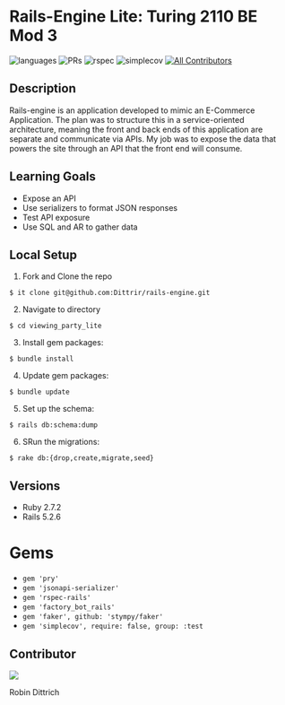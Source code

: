# Rails-Engine Lite: Turing 2110 BE Mod 3
![languages](https://img.shields.io/github/languages/top/Dittrir/rails-engine?color=red)
![PRs](https://img.shields.io/github/issues-pr-closed/Dittrir/rails-engine)
![rspec](https://img.shields.io/gem/v/rspec?color=blue&label=rspec)
![simplecov](https://img.shields.io/gem/v/simplecov?color=blue&label=simplecov) <!-- ALL-CONTRIBUTORS-BADGE:START - Do not remove or modify this section -->
[![All Contributors](https://img.shields.io/badge/contributors-1-orange.svg?style=flat)](#contributors-)
<!-- ALL-CONTRIBUTORS-BADGE:END -->

## Description
Rails-engine is an application developed to mimic an E-Commerce Application. The plan was to structure this in a service-oriented architecture, meaning the front and back ends of this application are separate and communicate via APIs. My job was to expose the data that powers the site through an API that the front end will consume.

## Learning Goals 
- Expose an API
- Use serializers to format JSON responses
- Test API exposure
- Use SQL and AR to gather data

## Local Setup
1. Fork and Clone the repo 
```shell
$ it clone git@github.com:Dittrir/rails-engine.git
```
2.  Navigate to directory 
```shell
$ cd viewing_party_lite
```
3. Install gem packages:
```shell
$ bundle install
```
4. Update gem packages: 
```shell
$ bundle update
```
5. Set up the schema: 
```shell
$ rails db:schema:dump
```
6. SRun the migrations: 
```shell
$ rake db:{drop,create,migrate,seed}
```

## Versions
- Ruby 2.7.2
- Rails 5.2.6

# Gems
- `gem 'pry'`
- `gem 'jsonapi-serializer'`
- `gem 'rspec-rails'`
- `gem 'factory_bot_rails'`
- `gem 'faker', github: 'stympy/faker'`
- `gem 'simplecov', require: false, group: :test`

## Contributor

<a href="https://github.com/Dittrir/rails-engine/graphs/contributors">
  <img src="https://contrib.rocks/image?repo=Dittrir/rails-engine" />
</a>

Robin Dittrich
